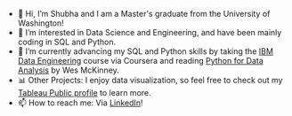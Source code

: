 - 👋 Hi, I’m Shubha and I am a Master's graduate from the University of Washington!
- 👀 I’m interested in Data Science and Engineering, and have been mainly coding in SQL and Python.
- 🌱 I’m currently advancing my SQL and Python skills by taking the [IBM Data Engineering](https://www.coursera.org/professional-certificates/data-warehouse-engineering) course via Coursera and reading [Python for Data Analysis](https://wesmckinney.com/book/) by Wes McKinney. 
- 📊 Other Projects: I enjoy data visualization, so feel free to check out my [Tableau Public profile](https://public.tableau.com/app/profile/shubha.tripathi1537#!/) to learn more.
- 📫 How to reach me: Via [LinkedIn](https://www.linkedin.com/in/shubhat/)!

<!---
shubha4/shubha4 is a ✨ special ✨ repository because its `README.md` (this file) appears on your GitHub profile.
You can click the Preview link to take a look at your changes.
--->
